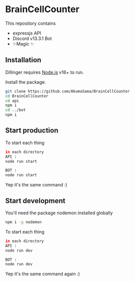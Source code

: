 # BrainCellCounter

This repository contains
- expressjs API
- Discord v13.3.1 Bot
- ✨Magic ✨

## Installation

Dillinger requires [Node.js](https://nodejs.org/) v16+ to run.

Install the package.

```sh
git clone https://github.com/AkumaSama/BrainCellCounter
cd BrainCellCounter
cd api
npm i
cd ../bot
npm i
```

## Start production

To start each thing

```sh
in each directory
API :
node run start

BOT : 
node run start
```

Yep it's the same command :)

## Start development

You'll need the package nodemon installed globally

```sh
npm i -g nodemon
```

To start each thing

```sh
in each directory
API :
node run dev

BOT : 
node run dev
```

Yep it's the same command again :)